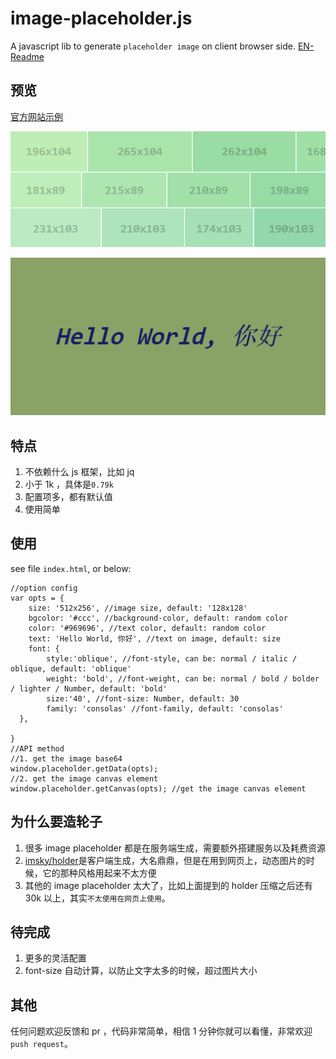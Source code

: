 # image-placeholder.js

A javascript lib to generate `placeholder image` on client browser side. [EN-Readme](README.md)


## 预览

[官方网站示例](http://github.atool.org/placeholder.js.html)

![default_placeholder.png](default_placeholder.png)

![screenshot.png](screenshot.png)


## 特点

1. 不依赖什么 js 框架，比如 jq
2. 小于 1k ，具体是`0.79k`
3. 配置项多，都有默认值
4. 使用简单

## 使用

see file `index.html`, or below:
	
	//option config
	var opts = {
      	size: '512x256', //image size, default: '128x128'
		bgcolor: '#ccc', //background-color, default: random color
		color: '#969696', //text color, default: random color
		text: 'Hello World, 你好', //text on image, default: size
      	font: {
        	style:'oblique', //font-style, can be: normal / italic / oblique, default: 'oblique'
			weight: 'bold', //font-weight, can be: normal / bold / bolder / lighter / Number, default: 'bold'
        	size:'40', //font-size: Number, default: 30
			family: 'consolas' //font-family, default: 'consolas'
      },
      
    }
	//API method
	//1. get the image base64 
	window.placeholder.getData(opts); 
	//2. get the image canvas element
	window.placeholder.getCanvas(opts); //get the image canvas element


## 为什么要造轮子

1. 很多 image placeholder 都是在服务端生成，需要额外搭建服务以及耗费资源
2. [imsky/holder]( https://github.com/imsky/holder)是客户端生成，大名鼎鼎，但是在用到网页上，动态图片的时候，它的那种风格用起来不太方便
3. 其他的 image placeholder 太大了，比如上面提到的 holder 压缩之后还有 30k 以上，其实`不太使用在网页上使用`。


## 待完成

1. 更多的灵活配置
2. font-size 自动计算，以防止文字太多的时候，超过图片大小


## 其他

任何问题欢迎反馈和 pr ，代码非常简单，相信 1 分钟你就可以看懂，非常欢迎`push request`。
